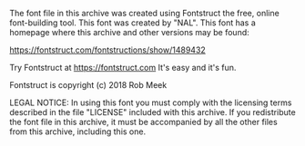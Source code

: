 The font file in this archive was created using Fontstruct the free, online
font-building tool. This font was created by "NAL". This font has a homepage
where this archive and other versions may be found:

https://fontstruct.com/fontstructions/show/1489432

Try Fontstruct at https://fontstruct.com It's easy and it's fun.

Fontstruct is copyright (c) 2018 Rob Meek

LEGAL NOTICE:
In using this font you must comply with the licensing terms described in the
file "LICENSE" included with this archive. If you redistribute the font file in
this archive, it must be accompanied by all the other files from this archive,
including this one.
